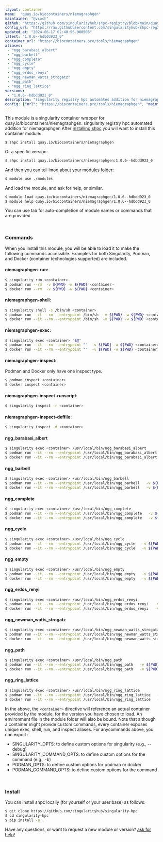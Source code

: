 ```yaml
---
layout: container
name:  "quay.io/biocontainers/niemagraphgen"
maintainer: "@vsoch"
github: "https://github.com/singularityhub/shpc-registry/blob/main/quay.io/biocontainers/niemagraphgen/container.yaml"
config_url: "https://raw.githubusercontent.com/singularityhub/shpc-registry/main/quay.io/biocontainers/niemagraphgen/container.yaml"
updated_at: "2024-06-17 02:40:56.900506"
latest: "1.0.6--hdbdd923_0"
container_url: "https://biocontainers.pro/tools/niemagraphgen"
aliases:
 - "ngg_barabasi_albert"
 - "ngg_barbell"
 - "ngg_complete"
 - "ngg_cycle"
 - "ngg_empty"
 - "ngg_erdos_renyi"
 - "ngg_newman_watts_strogatz"
 - "ngg_path"
 - "ngg_ring_lattice"
versions:
 - "1.0.6--hdbdd923_0"
description: "singularity registry hpc automated addition for niemagraphgen"
config: {"url": "https://biocontainers.pro/tools/niemagraphgen", "maintainer": "@vsoch", "description": "singularity registry hpc automated addition for niemagraphgen", "latest": {"1.0.6--hdbdd923_0": "sha256:45cffe05712fc95f2cdb26ee44d598af7d602ec79920a081d592650cd4c60a2f"}, "tags": {"1.0.6--hdbdd923_0": "sha256:45cffe05712fc95f2cdb26ee44d598af7d602ec79920a081d592650cd4c60a2f"}, "docker": "quay.io/biocontainers/niemagraphgen", "aliases": {"ngg_barabasi_albert": "/usr/local/bin/ngg_barabasi_albert", "ngg_barbell": "/usr/local/bin/ngg_barbell", "ngg_complete": "/usr/local/bin/ngg_complete", "ngg_cycle": "/usr/local/bin/ngg_cycle", "ngg_empty": "/usr/local/bin/ngg_empty", "ngg_erdos_renyi": "/usr/local/bin/ngg_erdos_renyi", "ngg_newman_watts_strogatz": "/usr/local/bin/ngg_newman_watts_strogatz", "ngg_path": "/usr/local/bin/ngg_path", "ngg_ring_lattice": "/usr/local/bin/ngg_ring_lattice"}}
---
```


This module is a singularity container wrapper for quay.io/biocontainers/niemagraphgen.
singularity registry hpc automated addition for niemagraphgen
After [installing shpc](#install) you will want to install this container module:


```bash
$ shpc install quay.io/biocontainers/niemagraphgen
```

Or a specific version:

```bash
$ shpc install quay.io/biocontainers/niemagraphgen:1.0.6--hdbdd923_0
```

And then you can tell lmod about your modules folder:

```bash
$ module use ./modules
```

And load the module, and ask for help, or similar.

```bash
$ module load quay.io/biocontainers/niemagraphgen/1.0.6--hdbdd923_0
$ module help quay.io/biocontainers/niemagraphgen/1.0.6--hdbdd923_0
```

You can use tab for auto-completion of module names or commands that are provided.

<br>

### Commands

When you install this module, you will be able to load it to make the following commands accessible.
Examples for both Singularity, Podman, and Docker (container technologies supported) are included.

#### niemagraphgen-run:

```bash
$ singularity run <container>
$ podman run --rm  -v ${PWD} -w ${PWD} <container>
$ docker run --rm  -v ${PWD} -w ${PWD} <container>
```

#### niemagraphgen-shell:

```bash
$ singularity shell -s /bin/sh <container>
$ podman run --it --rm --entrypoint /bin/sh  -v ${PWD} -w ${PWD} <container>
$ docker run --it --rm --entrypoint /bin/sh  -v ${PWD} -w ${PWD} <container>
```

#### niemagraphgen-exec:

```bash
$ singularity exec <container> "$@"
$ podman run --it --rm --entrypoint ""  -v ${PWD} -w ${PWD} <container> "$@"
$ docker run --it --rm --entrypoint ""  -v ${PWD} -w ${PWD} <container> "$@"
```

#### niemagraphgen-inspect:

Podman and Docker only have one inspect type.

```bash
$ podman inspect <container>
$ docker inspect <container>
```

#### niemagraphgen-inspect-runscript:

```bash
$ singularity inspect -r <container>
```

#### niemagraphgen-inspect-deffile:

```bash
$ singularity inspect -d <container>
```


#### ngg_barabasi_albert

```bash
$ singularity exec <container> /usr/local/bin/ngg_barabasi_albert
$ podman run --it --rm --entrypoint /usr/local/bin/ngg_barabasi_albert   -v ${PWD} -w ${PWD} <container> -c " $@"
$ docker run --it --rm --entrypoint /usr/local/bin/ngg_barabasi_albert   -v ${PWD} -w ${PWD} <container> -c " $@"
```


#### ngg_barbell

```bash
$ singularity exec <container> /usr/local/bin/ngg_barbell
$ podman run --it --rm --entrypoint /usr/local/bin/ngg_barbell   -v ${PWD} -w ${PWD} <container> -c " $@"
$ docker run --it --rm --entrypoint /usr/local/bin/ngg_barbell   -v ${PWD} -w ${PWD} <container> -c " $@"
```


#### ngg_complete

```bash
$ singularity exec <container> /usr/local/bin/ngg_complete
$ podman run --it --rm --entrypoint /usr/local/bin/ngg_complete   -v ${PWD} -w ${PWD} <container> -c " $@"
$ docker run --it --rm --entrypoint /usr/local/bin/ngg_complete   -v ${PWD} -w ${PWD} <container> -c " $@"
```


#### ngg_cycle

```bash
$ singularity exec <container> /usr/local/bin/ngg_cycle
$ podman run --it --rm --entrypoint /usr/local/bin/ngg_cycle   -v ${PWD} -w ${PWD} <container> -c " $@"
$ docker run --it --rm --entrypoint /usr/local/bin/ngg_cycle   -v ${PWD} -w ${PWD} <container> -c " $@"
```


#### ngg_empty

```bash
$ singularity exec <container> /usr/local/bin/ngg_empty
$ podman run --it --rm --entrypoint /usr/local/bin/ngg_empty   -v ${PWD} -w ${PWD} <container> -c " $@"
$ docker run --it --rm --entrypoint /usr/local/bin/ngg_empty   -v ${PWD} -w ${PWD} <container> -c " $@"
```


#### ngg_erdos_renyi

```bash
$ singularity exec <container> /usr/local/bin/ngg_erdos_renyi
$ podman run --it --rm --entrypoint /usr/local/bin/ngg_erdos_renyi   -v ${PWD} -w ${PWD} <container> -c " $@"
$ docker run --it --rm --entrypoint /usr/local/bin/ngg_erdos_renyi   -v ${PWD} -w ${PWD} <container> -c " $@"
```


#### ngg_newman_watts_strogatz

```bash
$ singularity exec <container> /usr/local/bin/ngg_newman_watts_strogatz
$ podman run --it --rm --entrypoint /usr/local/bin/ngg_newman_watts_strogatz   -v ${PWD} -w ${PWD} <container> -c " $@"
$ docker run --it --rm --entrypoint /usr/local/bin/ngg_newman_watts_strogatz   -v ${PWD} -w ${PWD} <container> -c " $@"
```


#### ngg_path

```bash
$ singularity exec <container> /usr/local/bin/ngg_path
$ podman run --it --rm --entrypoint /usr/local/bin/ngg_path   -v ${PWD} -w ${PWD} <container> -c " $@"
$ docker run --it --rm --entrypoint /usr/local/bin/ngg_path   -v ${PWD} -w ${PWD} <container> -c " $@"
```


#### ngg_ring_lattice

```bash
$ singularity exec <container> /usr/local/bin/ngg_ring_lattice
$ podman run --it --rm --entrypoint /usr/local/bin/ngg_ring_lattice   -v ${PWD} -w ${PWD} <container> -c " $@"
$ docker run --it --rm --entrypoint /usr/local/bin/ngg_ring_lattice   -v ${PWD} -w ${PWD} <container> -c " $@"
```



In the above, the `<container>` directive will reference an actual container provided
by the module, for the version you have chosen to load. An environment file in the
module folder will also be bound. Note that although a container
might provide custom commands, every container exposes unique exec, shell, run, and
inspect aliases. For anycommands above, you can export:

 - SINGULARITY_OPTS: to define custom options for singularity (e.g., --debug)
 - SINGULARITY_COMMAND_OPTS: to define custom options for the command (e.g., -b)
 - PODMAN_OPTS: to define custom options for podman or docker
 - PODMAN_COMMAND_OPTS: to define custom options for the command

<br>

### Install

You can install shpc locally (for yourself or your user base) as follows:

```bash
$ git clone https://github.com/singularityhub/singularity-hpc
$ cd singularity-hpc
$ pip install -e .
```

Have any questions, or want to request a new module or version? [ask for help!](https://github.com/singularityhub/singularity-hpc/issues)